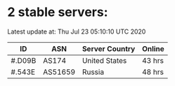 # 2 stable servers:

Latest update at: Thu Jul 23 05:10:10 UTC 2020

| ID | ASN | Server Country | Online |
| -- | --- | -------------- | ------ |
| #.D09B | AS174 | United States | 43 hrs |
| #.543E | AS51659 | Russia | 48 hrs |

